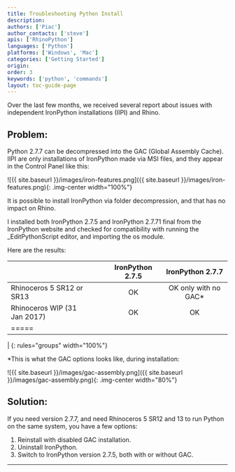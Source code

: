 ```yaml
---
title: Troubleshooting Python Install
description:
authors: ['Piac']
author_contacts: ['steve']
apis: ['RhinoPython']
languages: ['Python']
platforms: ['Windows', 'Mac']
categories: ['Getting Started']
origin:
order: 3
keywords: ['python', 'commands']
layout: toc-guide-page
---
```


Over the last few months, we received several report about issues with independent IronPython installations (IIPI) and Rhino.

## Problem: 

 Python 2.7.7 can be decompressed into the GAC (Global Assembly Cache). IIPI are only installations of IronPython made via MSI files, and they appear in the Control Panel like this:
 
![{{ site.baseurl }}/images/iron-features.png]({{ site.baseurl }}/images/iron-features.png){: .img-center width="100%"}

It is possible to install IronPython via folder decompression, and that has no impact on Rhino.

I installed both IronPython 2.7.5 and IronPython 2.7.71 final from the IronPython website and checked for compatibility with running the _EditPythonScript editor, and importing the os module.

Here are the results:

|                              | | | IronPython 2.7.5 | IronPython 2.7.7 |
|:-----------------------------|-|-|:--------------------:|:------------------------:|
| Rhinoceros 5 SR12 or SR13    | | |          OK           |   OK only with no GAC* |
| Rhinoceros WIP (31 Jan 2017) | | |          OK           |           OK |
|=====
|
{: rules="groups" width="100%"}

*This is what the GAC options looks like, during installation:

![{{ site.baseurl }}/images/gac-assembly.png]({{ site.baseurl }}/images/gac-assembly.png){: .img-center width="80%"}

## Solution:

If you need version 2.7.7, and need Rhinoceros 5 SR12 and 13 to run Python on the same system, you have a few options:

1. Reinstall with disabled GAC installation.
2. Uninstall IronPython.
3. Switch to IronPython version 2.7.5, both with or without GAC.

---

